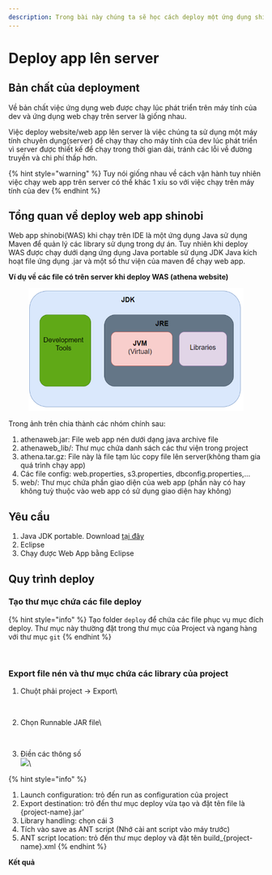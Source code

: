 ```yaml
---
description: Trong bài này chúng ta sẽ học cách deploy một ứng dụng shinobi lên server
---
```


# Deploy app lên server

## Bản chất của deployment

Về bản chất việc ứng dụng web được chạy lúc phát triển trên máy tính của dev và ứng dụng web chạy trên server là giống nhau.

Việc deploy website/web app lên server là việc chúng ta sử dụng một máy tính chuyên dụng(server) để chạy thay cho máy tính của dev lúc phát triển vì server được thiết kế để chạy trong thời gian dài, tránh các lỗi về đường truyền và chi phí thấp hơn.

{% hint style="warning" %}
Tuy nói giống nhau về cách vận hành tuy nhiên việc  chạy web app trên server có thể khác 1 xíu so với việc chạy trên máy tính của dev
{% endhint %}

## Tổng quan về deploy web app shinobi

Web app shinobi(WAS) khi chạy trên IDE là một ứng dụng Java sử dụng Maven để quản lý các library sử dụng trong dự án. Tuy nhiên khi deploy WAS được chạy dưới dạng ứng dụng Java portable sử dụng JDK Java kích hoạt file ứng dụng .jar và một số thư viện của maven để chạy web app.

**Ví dụ về các file có trên server khi deploy WAS (athena website)**

<figure><img src="../../.gitbook/assets/image (2) (1).png" alt=""><figcaption></figcaption></figure>

Trong ảnh trên chia thành các nhóm chính sau:

1. athenaweb.jar: File web app nén dưới dạng java archive file
2. athenaweb\_lib/: Thư mục chứa danh sách các thư viện trong project
3. athena.tar.gz: File này là file tạm lúc copy file lên server(không tham gia quá trình chạy app)
4. Các file config: web.properties, s3.properties, dbconfig.properties,...
5. web/: Thư mục chứa phần giao diện của web app (phần này có hay không tuỳ thuộc vào web app có sử dụng giao diện hay không)

## Yêu cầu

1. Java JDK portable. Download [tại đây](https://drive.google.com/file/d/14THaCJBWqbnYYSiNORPwF0vlE1dNUXBS/view?usp=sharing)
2. Eclipse&#x20;
3. Chạy được Web App bằng Eclipse

## Quy trình deploy

### Tạo thư mục chứa các file deploy

{% hint style="info" %}
Tạo folder `deploy` để chứa các file phục vụ mục đích deploy. Thư mục này thường đặt trong thư mục của Project và ngang hàng với thư mục `git`
{% endhint %}

<figure><img src="https://lh6.googleusercontent.com/Z66c36XtkYZhFODji-KdrNaJ0UFqQIYSNXzhTLvWmSrg4rbEGrvjOLV-okWlJyDAp0LTW5uJ2Re0gjHQpsZmHi26pRARRxmZhl-nv-dtb4cGwFgtsvC_zssEjfWn2i49eLB4Wcch7WE5IR8zWkoJ3w0VpBeRB6hWcbBo7KX4RA1qRJu1Y7LSneXL" alt=""><figcaption></figcaption></figure>

### Export file nén và thư mục chứa các library của project

1.  Chuột phải project -> Export\


    <figure><img src="https://lh6.googleusercontent.com/mB3nkfwc9vtt0IgGnXEbjTc2O6CzhmJShj7xHzdjRg7Mgpb_f31KLBztxTbSE0LTj1KB3Z6ZR0czH6LjpAWgdUHYPLyNtYHtdHpxklcys12AiST1YEC7FZvYU5_pBM_37oPqbNtL6o8rL84zs6yNAAuLzTN1yqxUnnYeIlq6qFdc9OvxcXtvbBlG" alt=""><figcaption></figcaption></figure>
2.  Chọn Runnable JAR file\


    <figure><img src="https://lh4.googleusercontent.com/gfVPQa9IJlzo6kRivCUfHJn2VSZEcNYJxyvmUIFg4_FpOlbnTv51zNCkFe9n_BsKAn6JSTwdjSQNrU7KAXSIRanYnrgChl4q61yKWG-XBdMcmPGUSYAY8LowTUcNhRMDNgaARJdawHuCKTKAyH-LGRv1As0zkhPs2yPLuCiRrmZ35Xuwsd7JR1vm" alt=""><figcaption></figcaption></figure>
3. Điền các thông số\
   ![](https://lh6.googleusercontent.com/YoC\_8hKdSgk4S-fptk\_G-oVbIiqlFZI5PYSHl1xGMJjHV\_lmCZmWRHsxd3AhUxZ1ow9CH5UyspWw1IIAmlVo5ol3mushxrPs5MNStSL\_dVf-zY-mHQKEdCc-yJr2TW\_GLADVIrSRbHUrUBH1BhNWyj6XIrMTxsNTTB6KG4ywDHo9rhuzRrwXx2FS)\


{% hint style="info" %}
1. Launch configuration: trỏ đến run as configuration của project&#x20;
2. Export destination: trỏ đến thư mục deploy vừa tạo và đặt tên file là {project-name}.jar’
3. Library handling: chọn cái 3&#x20;
4. Tích vào save as ANT script (Nhớ cài ant script vào máy trước)&#x20;
5. ANT script location: trỏ đến thư mục deploy và đặt tên build\_{project-name}.xml&#x20;
{% endhint %}

**Kết quả**

<figure><img src="https://lh4.googleusercontent.com/9HwIQOUjZsm2fFZDV8OfwtltNmWF7lakBDqzUXc8RSHSS1E08sAi_IH1yj-5L1KU-TP9h2xENqUnD___bVX23pfXExPD5Vlee_pBb1nZo_MKw1NY7lW7uyY9n0vQT3tuet8oYNn0m7SWAyC6nyP08TpCkLyPfq_8GQrAsZN7HU8KwQi9UzPwMrBf" alt=""><figcaption></figcaption></figure>

